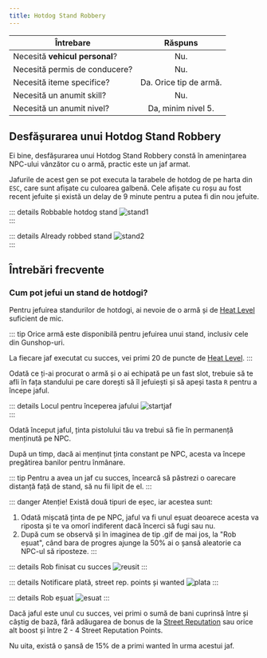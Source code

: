 ```yaml
---
title: Hotdog Stand Robbery
---
```


| Întrebare   | Răspuns |
| ----------- | :-----------: |
| Necesită **vehicul personal**? | Nu. |
| Necesită permis de conducere? | Nu. |
| Necesită iteme specifice? | Da. Orice tip de armă. |
| Necesită un anumit skill? | Nu. |
| Necesită un anumit nivel? | Da, minim nivel 5. |

## Desfășurarea unui Hotdog Stand Robbery

Ei bine, desfășurarea unui Hotdog Stand Robbery constă în amenințarea NPC-ului vânzător cu o armă, practic este un jaf armat.

Jafurile de acest gen se pot executa la tarabele de hotdog de pe harta din `ESC`, care sunt afișate cu culoarea galbenă. Cele afișate cu roșu au fost recent jefuite și există un delay de 9 minute pentru a putea fi din nou jefuite.

::: details Robbable hotdog stand 
 <Image src="https://i.imgur.com/lSqgRTr.png" alt="stand1" />  
:::

::: details Already robbed stand
 <Image src="https://i.imgur.com/H8j8Om6.png" alt="stand2" />  
:::

## Întrebări frecvente

### Cum pot jefui un stand de hotdogi?

Pentru jefuirea standurilor de hotdogi, ai nevoie de o armă și de [Heat Level](../index.md#ce-este-heat-level) suficient de mic.

::: tip
Orice armă este disponibilă pentru jefuirea unui stand, inclusiv cele din Gunshop-uri. 

La fiecare jaf executat cu succes, vei primi 20 de puncte de [Heat Level](../index.md#ce-este-heat-level).
:::

Odată ce ți-ai procurat o armă și o ai echipată pe un fast slot, trebuie să te afli în fața standului pe care dorești să îl jefuiești și să apeși tasta `R` pentru a începe jaful.

::: details Locul pentru începerea jafului
 <Image src="https://i.imgur.com/My73IJa.png" alt="startjaf" />  
:::

Odată început jaful, ținta pistolului tău va trebui să fie în permanență menținută pe NPC.

După un timp, dacă ai menținut ținta constant pe NPC, acesta va începe pregătirea banilor pentru înmânare.

::: tip
Pentru a avea un jaf cu succes, încearcă să păstrezi o oarecare distanță față de stand, să nu fii lipit de el.
:::

::: danger Atenție!
Există două tipuri de eșec, iar acestea sunt:

1. Odată mișcată ținta de pe NPC, jaful va fi unul eșuat deoarece acesta va riposta și te va omorî indiferent dacă încerci să fugi sau nu.
2. După cum se observă și în imaginea de tip .gif de mai jos, la "Rob eșuat", când bara de progres ajunge la 50% ai o șansă aleatorie ca NPC-ul să riposteze.
:::

::: details Rob finisat cu succes
<Image src="https://i.imgur.com/5j3sPZ9.gif" alt="reusit" /> 
:::

::: details Notificare plată, street rep. points și wanted
<Image src="https://i.imgur.com/24uCUrk.png" alt="plata" /> 
:::

::: details Rob eșuat
<Image src="https://i.imgur.com/OsZqtt0.gif" alt="esuat" /> 
:::

Dacă jaful este unul cu succes, vei primi o sumă de bani cuprinsă între <Dinero :amount="220" /> și <Dinero :amount="440" /> câștig de bază, fără adăugarea de bonus de la [Street Reputation](../index.md#care-sunt-skill-urile-la-robbing-street-reputation) sau orice alt boost și între 2 - 4 Street Reputation Points.

Nu uita, există o șansă de 15% de a primi wanted în urma acestui jaf.
